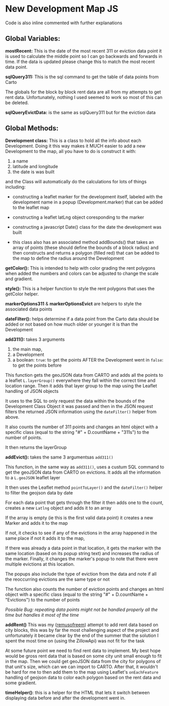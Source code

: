 # New Development Map JS

Code is also inline commented with further explanations

## Global Variables:

**mostRecent:** This is the date of the most recent 311 or eviction data point it is used to calculate the middle point so I can go backwards and forwards in time. If the data is updated please change this to match the most recent data point.

**sqlQuery311:** This is the sql command to get the table of data points from Carto

The globals for the block by block rent data are all from my attempts to get rent data.
Unfortunately, nothing I used seemed to work so most of this can be deleted.

**sqlQueryEvictData:** is the same as sqlQuery311 but for the eviction data

## Global Methods:

**Development class:** This is a class to hold all the info about each Development.
Doing it this way makes it MUCH easier to add a new Development to the map, all you have to do is construct it with:

  1. a name
  2. latitude and longitude
  3. the date is was built

and the Class will automatically do the calculations for lots of things including:

* constructing a leaflet marker for the development itself, labeled with the development name in a popup (Development.marker) that can be added to the leaflet map
* constructing a leaflet latLng object coresponding to the marker
* constructing a javascript Date() class for the date the development was built

* this class also has an associated method addBounds() that takes an array of points (these should define the bounds of a block radius)
 and then constructs and returns a polygon (filled red) that can be added to the map to define the radius around the Development

 **getColor():** This is intended to help with color grading the rent polygons when added the numbers and colors can be adjusted to change the scale and gradient.

 **style():** This is a helper function to style the rent polygons that uses the getColor helper.

 **markerOptions311** & **markerOptionsEvict** are helpers to style the associated data points

 **dateFilter():** helps determine if a data point from the Carto data should be added or not based on how much older or younger it is than the Development

 **add311():**
  takes 3 arguments
  1. the main map,
  2. a Development
  3. a boolean:
    `true`: to get the points AFTER the Development went in
    `false`: to get the points before

  This function gets the geoJSON data from CARTO and adds all the points to a leaflet `L.layerGroup()` everywhere they fall within the correct time and location range. Then it adds that layer group to the map using the Leaflet handling of JSON objects

  It uses to the SQL to only request the data within the bounds of the Development Class Object it was passed and then in the JSON request filters the returned JSON information using the `dateFilter()` helper from above.

  It also counts the number of 311 points and changes an html object with a specific class (equal to the string "#" + D.countName  + "311s") to the number of points.

  It then returns the layerGroup

  **addEvict():**
  takes the same 3 argumentsas `add311()`

  This function, in the same way as `add311()`, uses a custum SQL command to get the geoJSON data from CARTO on evictions. It adds all the information to a `L.geoJSON` leaflet layer

  It then uses the Leaflet method `pointToLayer()` and the `dateFilter()` helper to filter the geojson data by date

  For each data point that gets through the filter it then adds one to the count, creates a new `Latlng` object and adds it to an array

  If the array is empty (ie this is the first valid data point) it creates a new Marker and adds it to the map

  If not, it checks to see if any of the evictions in the array happened in the same place if not it adds it to the map,

  If there was already a data point in that location, it gets the marker with the same location (based on its popup string text) and increases the radius of the marker. Finally, it changes the marker's popup to note that there were multiple evictions at this location.

  The popups also include the type of eviction from the data and note if all the reoccurring evictions are the same type or not

  The function also counts the number of eviction points and changes an html object with a specific class (equal to the string "#" + D.countName  + "Evictions") to the number of points

  *Possible Bug: repeating data points might not be handled properly all the time but handles it most of the time*

  **addRent()**
  This was my ([remusofreem](https://github.com/remusofreem)) attempt to add rent data based on city blocks, this was by far the most challenging aspect of the project and unfortunately it became clear by the end of the summer that the solution I spent the most time on (using the ZillowApi) was not fit for the task

  At some future point we need to find rent data to implement. My best hope would be gross rent data that is based on some city unit small enough to fit in the map. Then we could get  geoJSON data from the city for polygons of that unit's size, which can we can import to CARTO. After that, it wouldn't be hard for me to then add them to the map using Leaflet's `onEachFeature` handling of geojson data to color each polygon based on the rent data and some gradient.

  **timeHelper()**:
  this is a helper for the HTML that lets it switch between displaying data before and after the development went in.
